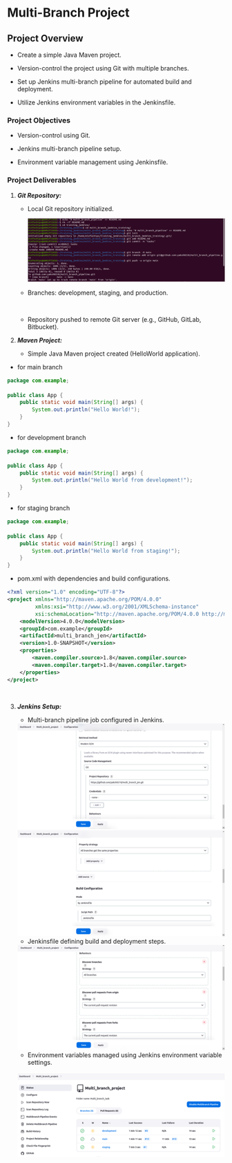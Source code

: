 # Multi-Branch Project

## Project Overview

+ Create a simple Java Maven project.

+ Version-control the project using Git with multiple branches.

+ Set up Jenkins multi-branch pipeline for automated build and deployment.

+ Utilize Jenkins environment variables in the Jenkinsfile.

### Project Objectives

+ Version-control using Git.

+ Jenkins multi-branch pipeline setup.

+ Environment variable management using Jenkinsfile.

### Project Deliverables

1. ***Git Repository:***
    
    + Local Git repository initialized.

      <img src="git_initalize.png">

    + Branches: development, staging, and production.
    
      <img src="">

    + Repository pushed to remote Git server (e.g., GitHub, GitLab, Bitbucket).


2. ***Maven Project:***
    
    + Simple Java Maven project created (HelloWorld application).

+ for main branch

```java
package com.example;

public class App {
    public static void main(String[] args) {
        System.out.println("Hello World!");
    }
}

```
+ for development branch

```java
package com.example;

public class App {
    public static void main(String[] args) {
        System.out.println("Hello World from development!");
    }
}

```
+ for staging branch

```java
package com.example;

public class App {
    public static void main(String[] args) {
        System.out.println("Hello World from staging!");
    }
}

```

+ pom.xml with dependencies and build configurations.

```xml
<?xml version="1.0" encoding="UTF-8"?>
<project xmlns="http://maven.apache.org/POM/4.0.0"
         xmlns:xsi="http://www.w3.org/2001/XMLSchema-instance"
         xsi:schemaLocation="http://maven.apache.org/POM/4.0.0 http://maven.apache.org/POM/4.0.0/maven-4.0.0.xsd">
    <modelVersion>4.0.0</modelVersion>
    <groupId>com.example</groupId>
    <artifactId>multi_branch_jen</artifactId>
    <version>1.0-SNAPSHOT</version>
    <properties>
        <maven.compiler.source>1.8</maven.compiler.source>
        <maven.compiler.target>1.8</maven.compiler.target>
    </properties>
</project>
```

<br>

3. ***Jenkins Setup:***
    
    + Multi-branch pipeline job configured in Jenkins.
    
    <img src="step1.png">

    <br>

    <img src="step2.png">

    + Jenkinsfile defining build and deployment steps.

    <img src="step3.png">

    + Environment variables managed using Jenkins environment variable settings.

    <br>

    <img src="pipeline.png">



